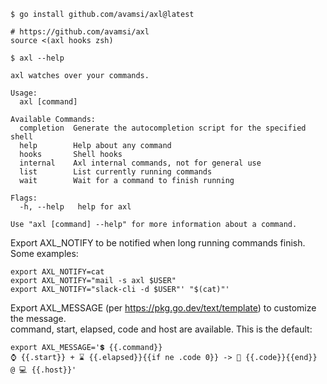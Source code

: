 ```
$ go install github.com/avamsi/axl@latest
```

```shell
# https://github.com/avamsi/axl
source <(axl hooks zsh)
```

```
$ axl --help

axl watches over your commands.

Usage:
  axl [command]

Available Commands:
  completion  Generate the autocompletion script for the specified shell
  help        Help about any command
  hooks       Shell hooks
  internal    Axl internal commands, not for general use
  list        List currently running commands
  wait        Wait for a command to finish running

Flags:
  -h, --help   help for axl

Use "axl [command] --help" for more information about a command.
```

Export AXL_NOTIFY to be notified when long running commands finish. Some examples:

```shell
export AXL_NOTIFY=cat
export AXL_NOTIFY="mail -s axl $USER"
export AXL_NOTIFY="slack-cli -d $USER"' "$(cat)"'
```

Export AXL_MESSAGE (per https://pkg.go.dev/text/template) to customize the message.  
command, start, elapsed, code and host are available. This is the default:

```shell
export AXL_MESSAGE='💲 {{.command}}
⌚ {{.start}} + ⌛ {{.elapsed}}{{if ne .code 0}} -> 🙅 {{.code}}{{end}} @ 💻 {{.host}}'
```
